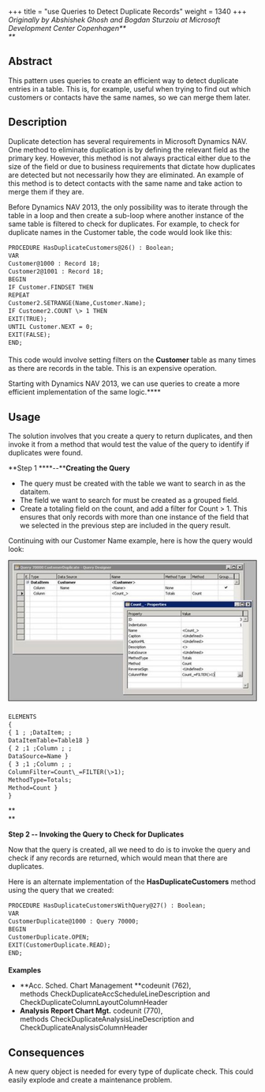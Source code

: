 +++
title = "use Queries to Detect Duplicate Records"
weight = 1340
+++
_Originally by Abshishek Ghosh and Bogdan Sturzoiu at Microsoft Development Center Copenhagen**  
**_

## **Abstract**

This pattern uses queries to create an efficient way to detect duplicate entries in a table. This is, for example, useful when trying to find out which customers or contacts have the same names, so we can merge them later.

## **Description**

Duplicate detection has several requirements in Microsoft Dynamics NAV. One method to eliminate duplication is by defining the relevant field as the primary key. However, this method is not always practical either due to the size of the field or due to business requirements that dictate how duplicates are detected but not necessarily how they are eliminated. An example of this method is to detect contacts with the same name and take action to merge them if they are.

Before Dynamics NAV 2013, the only possibility was to iterate through the table in a loop and then create a sub-loop where another instance of the same table is filtered to check for duplicates. For example, to check for duplicate names in the Customer table, the code would look like this:

    PROCEDURE HasDuplicateCustomers@26() : Boolean;
    VAR
    Customer@1000 : Record 18;
    Customer2@1001 : Record 18;
    BEGIN
    IF Customer.FINDSET THEN
    REPEAT
    Customer2.SETRANGE(Name,Customer.Name);
    IF Customer2.COUNT \> 1 THEN
    EXIT(TRUE);
    UNTIL Customer.NEXT = 0;
    EXIT(FALSE);
    END;

####   

This code would involve setting filters on the **Customer** table as many times as there are records in the table. This is an expensive operation.

Starting with Dynamics NAV 2013, we can use queries to create a more efficient implementation of the same logic.****

## **Usage**

The solution involves that you create a query to return duplicates, and then invoke it from a method that would test the value of the query to identify if duplicates were found.

**Step 1 ****--****Creating the Query**

* The query must be created with the table we want to search in as the dataitem.
* The field we want to search for must be created as a grouped field.
* Create a totaling field on the count, and add a filter for Count \> 1\. This ensures that only records with more than one instance of the field that we selected in the previous step are included in the query result.

Continuing with our Customer Name example, here is how the query would look:

[![ ][image0]][anchor0]

#### 

    ELEMENTS
    {
    { 1 ; ;DataItem; ;
    DataItemTable=Table18 }
    { 2 ;1 ;Column ; ;
    DataSource=Name }
    { 3 ;1 ;Column ; ;
    ColumnFilter=Count\_=FILTER(\>1);
    MethodType=Totals;
    Method=Count }
    }

**  
**

**Step 2 -- Invoking the Query to Check for Duplicates**

Now that the query is created, all we need to do is to invoke the query and check if any records are returned, which would mean that there are duplicates.

Here is an alternate implementation of the **HasDuplicateCustomers** method using the query that we created:

    PROCEDURE HasDuplicateCustomersWithQuery@27() : Boolean;
    VAR
    CustomerDuplicate@1000 : Query 70000;
    BEGIN
    CustomerDuplicate.OPEN;
    EXIT(CustomerDuplicate.READ);
    END;

#### 

**Examples**

* **Acc. Sched. Chart Management **codeunit (762),   
methods CheckDuplicateAccScheduleLineDescription and CheckDuplicateColumnLayoutColumnHeader
* **Analysis Report Chart Mgt.** codeunit (770),   
methods CheckDuplicateAnalysisLineDescription and CheckDuplicateAnalysisColumnHeader

## **Consequences**

A new query object is needed for every type of duplicate check. This could easily explode and create a maintenance problem. 



[anchor0]: clip_5F00_image002.jpg


[image0]: clip_5F00_image002.jpg
